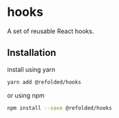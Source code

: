 # hooks
A set of reusable React hooks.

## Installation

install using yarn

```bash
yarn add @refolded/hooks
```

or using npm

```bash
npm install --save @refolded/hooks
```